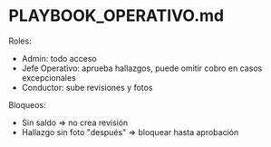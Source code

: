 # PLAYBOOK_OPERATIVO.md

Roles:
- Admin: todo acceso
- Jefe Operativo: aprueba hallazgos, puede omitir cobro en casos excepcionales
- Conductor: sube revisiones y fotos

Bloqueos:
- Sin saldo => no crea revisión
- Hallazgo sin foto "después" => bloquear hasta aprobación
